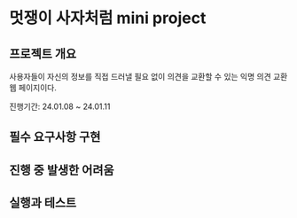 # 멋쟁이 사자처럼 mini project


## 프로젝트 개요
사용자들이 자신의 정보를 직접 드러낼 필요 없이 의견을 교환할 수 있는 익명 의견 교환 웹 페이지이다.

진행기간: 24.01.08 ~ 24.01.11


## 필수 요구사항 구현




## 진행 중 발생한 어려움




## 실행과 테스트
